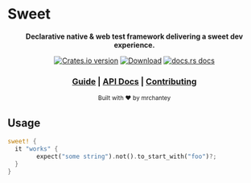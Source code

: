 # Sweet

<div align="center">

  <p>
    <strong>Declarative native & web test framework delivering a sweet dev experience.</strong>
  </p>

  <p>
    <a href="https://crates.io/crates/sweet"><img src="https://img.shields.io/crates/v/sweet.svg?style=flat-square" alt="Crates.io version" /></a>
    <a href="https://crates.io/crates/sweet"><img src="https://img.shields.io/crates/d/sweet.svg?style=flat-square" alt="Download" /></a>
    <a href="https://docs.rs/sweet"><img src="https://img.shields.io/badge/docs-latest-blue.svg?style=flat-square" alt="docs.rs docs" /></a>
  </p>

  <h3>
    <a href="https://mrchantey.github.io/forky/docs/sweet">Guide</a>
    <span> | </span>
    <a href="https://docs.rs/sweet">API Docs</a>
    <span> | </span>
    <a href="https://mrchantey.github.io/forky/docs/other/contributing.html">Contributing</a>
  </h3>

  <sub>Built with ❤️ by mrchantey</a></sub>
</div>

## Usage

```rs
sweet! {
  it "works" {
		expect("some string").not().to_start_with("foo")?;
  }
}
```